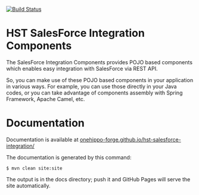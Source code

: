 [![Build Status](https://travis-ci.org/onehippo-forge/hst-salesforce-integration.svg?branch=develop)](https://travis-ci.org/onehippo-forge/hst-salesforce-integration)

# HST SalesForce Integration Components

The SalesForce Integration Components provides POJO based components which enables easy integration with SalesForce via REST API.

So, you can make use of these POJO based components in your application in various ways. For example, you can use those directly in your Java codes, or you can take advantage of components assembly with Spring Framework, Apache Camel, etc. 

# Documentation 

Documentation is available at [onehippo-forge.github.io/hst-salesforce-integration/](https://onehippo-forge.github.io/hst-salesforce-integration/)

The documentation is generated by this command:

```
$ mvn clean site:site
```

The output is in the docs directory; push it and GitHub Pages will serve the site automatically. 
